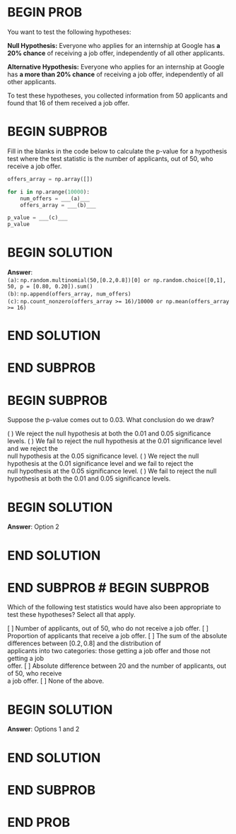 # BEGIN PROB

You want to test the following hypotheses:

**Null Hypothesis:** Everyone who applies for an internship at Google
has **a 20% chance** of receiving a job offer, independently of all
other applicants.

**Alternative Hypothesis:** Everyone who applies for an internship at
Google has **a more than 20% chance** of receiving a job offer,
independently of all other applicants.

To test these hypotheses, you collected information from $50$ applicants
and found that $16$ of them received a job offer.

# BEGIN SUBPROB

Fill in the blanks in the code below to calculate the p-value for a
hypothesis test where the test statistic is the number of applicants,
out of $50$, who receive a job offer.
```py
offers_array = np.array([])

for i in np.arange(10000):
    num_offers = ___(a)___
    offers_array = ___(b)___

p_value = ___(c)___
p_value
```

# BEGIN SOLUTION
**Answer**:\
`(a)`: `np.random.multinomial(50,[0.2,0.8])[0] or np.random.choice([0,1], 50, p = [0.80, 0.20]).sum()`\
`(b)`: `np.append(offers_array, num_offers)`\
`(c)`: `np.count_nonzero(offers_array >= 16)/10000 or np.mean(offers_array >= 16)`
# END SOLUTION

# END SUBPROB

# BEGIN SUBPROB

Suppose the p-value comes out to $0.03$. What conclusion do we draw?

( ) We reject the null hypothesis at both the $0.01$ and $0.05$
significance levels.
( ) We fail to reject the null hypothesis at the $0.01$ significance
level and we reject the\
null hypothesis at the $0.05$ significance level.
( ) We reject the null hypothesis at the $0.01$ significance level and
we fail to reject the\
null hypothesis at the $0.05$ significance level.
( ) We fail to reject the null hypothesis at both the $0.01$ and $0.05$
significance levels.

# BEGIN SOLUTION
**Answer**: Option 2
# END SOLUTION

# END SUBPROB # BEGIN SUBPROB

Which of the following test statistics would have also been appropriate
to test these hypotheses? Select all that apply.

[ ] Number of applicants, out of $50$, who do not receive a job offer.
[ ] Proportion of applicants that receive a job offer.
[ ] The sum of the absolute differences between $[0.2, 0.8]$ and the
distribution of\
applicants into two categories: those getting a job offer and those not
getting a job\
offer.
[ ] Absolute difference between $20$ and the number of applicants, out
of $50$, who receive\
a job offer.
[ ] None of the above.

# BEGIN SOLUTION
**Answer**: Options 1 and 2
# END SOLUTION

# END SUBPROB

# END PROB